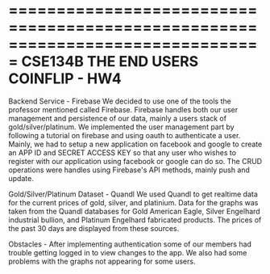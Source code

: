 
===============================================================================
                             CSE134B THE END USERS
                               COINFLIP - HW4
===============================================================================

Backend Service - Firebase
	We decided to use one of the tools the professor mentioned called Firebase. 
	Firebase handles both our user management and persistence of our data, mainly
	a users stack of gold/silver/platinum. We implemented the user management part
	by following a tutorial on firebase and using oauth to authenticate a user. 
	Mainly, we had to setup a new application on facebook and google to create an 
	APP ID and SECRET ACCESS KEY so that any user who wishes to register with our 
	application using facebook or google can do so. The CRUD operations were handles
	using Firebase's API methods, mainly push and update.

Gold/Silver/Platinum Dataset - Quandl
	We used Quandl to get realtime data for the current prices of gold, silver, and platinium. Data for the graphs was taken from the Quandl databases for Gold American 
	Eagle, Silver Engelhard industrial bullion, and Platinum Engelhard fabricated 
	products. The prices of the past 30 days are displayed from these sources.

Obstacles - After implementing authentication some of our members had trouble getting logged in to view changes to the app. We also had some problems with the graphs not appearing for some users.

